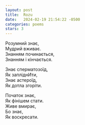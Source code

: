 ```yaml
---
layout: post
title:  Rozu
date:   2024-02-19 21:54:22 -0500
categories: poems
stars: 3
---
```


Розумний знає,\
Мудрий вживає.\
Знанням починається,\
Знанням і кінчається. 

Знає сперматозоїд,\
Як запліднИти,\
Знає астероїд,\
Як дотла згоріти. 

Початок знає,\
Як фінішем стати.\
Живе вмирає,\
Бо знає,\
Як воскресати.
